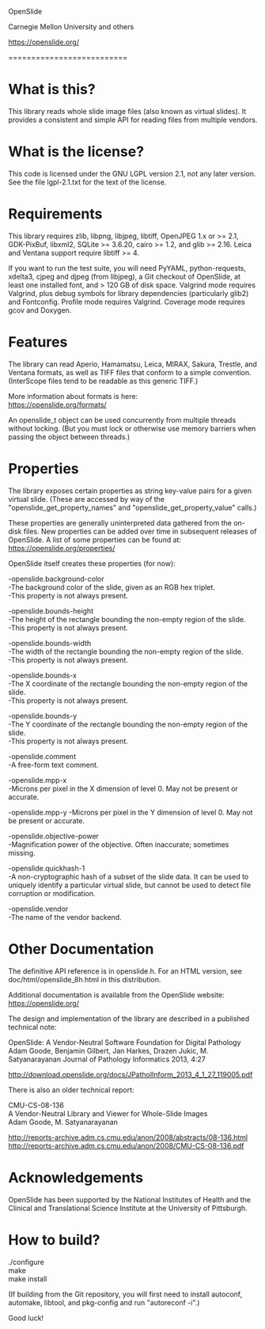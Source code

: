 OpenSlide

Carnegie Mellon University and others

https://openslide.org/


==========================


What is this?
=============

This library reads whole slide image files (also known as virtual slides).
It provides a consistent and simple API for reading files from multiple
vendors.


What is the license?
====================

This code is licensed under the GNU LGPL version 2.1, not any later version.
See the file lgpl-2.1.txt for the text of the license.


Requirements
============

This library requires zlib, libpng, libjpeg, libtiff, OpenJPEG 1.x or >= 2.1,
GDK-PixBuf, libxml2, SQLite >= 3.6.20, cairo >= 1.2, and glib >= 2.16.
Leica and Ventana support require libtiff >= 4.

If you want to run the test suite, you will need PyYAML, python-requests,
xdelta3, cjpeg and djpeg (from libjpeg), a Git checkout of OpenSlide,
at least one installed font, and > 120 GB of disk space.  Valgrind mode
requires Valgrind, plus debug symbols for library dependencies (particularly
glib2) and Fontconfig.  Profile mode requires Valgrind.  Coverage mode
requires gcov and Doxygen.


Features
========

The library can read Aperio, Hamamatsu, Leica, MIRAX, Sakura, Trestle,
and Ventana formats, as well as TIFF files that conform to a simple
convention. (InterScope files tend to be readable as this generic TIFF.)

More information about formats is here:  
https://openslide.org/formats/

An openslide_t object can be used concurrently from multiple threads
without locking. (But you must lock or otherwise use memory barriers
when passing the object between threads.)


Properties
==========

The library exposes certain properties as string key-value pairs for
a given virtual slide. (These are accessed by way of the
"openslide_get_property_names" and "openslide_get_property_value" calls.)

These properties are generally uninterpreted data gathered from the
on-disk files. New properties can be added over time in subsequent releases
of OpenSlide. A list of some properties can be found at:
https://openslide.org/properties/

OpenSlide itself creates these properties (for now):

 -openslide.background-color  
   -The background color of the slide, given as an RGB hex triplet.  
   -This property is not always present.  

 -openslide.bounds-height  
   -The height of the rectangle bounding the non-empty region of the slide.  
   -This property is not always present.  

 -openslide.bounds-width  
   -The width of the rectangle bounding the non-empty region of the slide.  
   -This property is not always present.  

 -openslide.bounds-x  
   -The X coordinate of the rectangle bounding the non-empty region of the  slide.  
   -This property is not always present.  

 -openslide.bounds-y  
   -The Y coordinate of the rectangle bounding the non-empty region of the slide.  
   -This property is not always present.  

 -openslide.comment  
   -A free-form text comment.  

 -openslide.mpp-x  
   -Microns per pixel in the X dimension of level 0. May not be present or
   accurate.  

 -openslide.mpp-y
   -Microns per pixel in the Y dimension of level 0. May not be present or
   accurate.  

 -openslide.objective-power  
   -Magnification power of the objective. Often inaccurate; sometimes missing.  

 -openslide.quickhash-1  
   -A non-cryptographic hash of a subset of the slide data. It can be used
   to uniquely identify a particular virtual slide, but cannot be used
   to detect file corruption or modification.  

 -openslide.vendor  
   -The name of the vendor backend.  


Other Documentation
===================

The definitive API reference is in openslide.h. For an HTML version, see
doc/html/openslide_8h.html in this distribution.

Additional documentation is available from the OpenSlide website:  
https://openslide.org/

The design and implementation of the library are described in a published
technical note:

 OpenSlide: A Vendor-Neutral Software Foundation for Digital Pathology
 Adam Goode, Benjamin Gilbert, Jan Harkes, Drazen Jukic, M. Satyanarayanan
 Journal of Pathology Informatics 2013, 4:27

 http://download.openslide.org/docs/JPatholInform_2013_4_1_27_119005.pdf

There is also an older technical report:

 CMU-CS-08-136  
 A Vendor-Neutral Library and Viewer for Whole-Slide Images  
 Adam Goode, M. Satyanarayanan  

 http://reports-archive.adm.cs.cmu.edu/anon/2008/abstracts/08-136.html  
 http://reports-archive.adm.cs.cmu.edu/anon/2008/CMU-CS-08-136.pdf


Acknowledgements
================

OpenSlide has been supported by the National Institutes of Health and
the Clinical and Translational Science Institute at the University of
Pittsburgh.


How to build?
=============

./configure  
make  
make install

(If building from the Git repository, you will first need to install
autoconf, automake, libtool, and pkg-config and run "autoreconf -i".)

Good luck!
